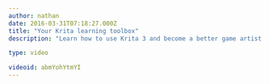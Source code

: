 ```yaml
---
author: nathan
date: 2016-03-31T07:18:27.000Z
title: "Your Krita learning toolbox"
description: "Learn how to use Krita 3 and become a better game artist! https://krita.org/"

type: video

videoid: abmYohYtmYI
---
```


